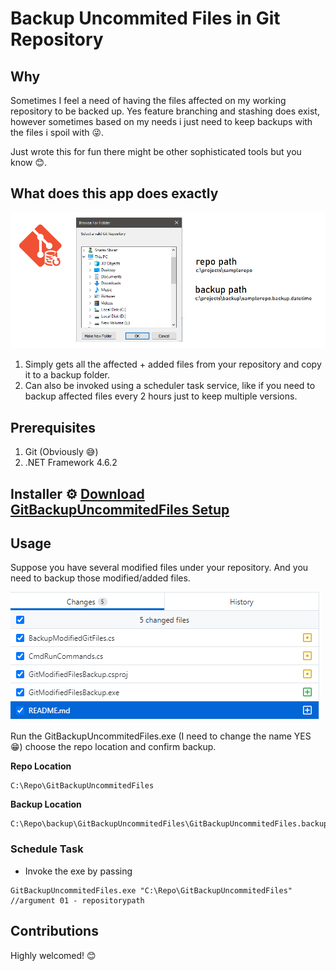 # Backup Uncommited Files in Git Repository

## Why
Sometimes I feel a need of having the files affected on my working repository to be backed up. Yes feature branching and stashing does exist, however sometimes based on my needs i just need to keep backups with the files i spoil with 😜.

Just wrote this for fun there might be other sophisticated tools but you know 😊.

## What does this app does exactly

![](res/2021-04-18-14-35-51.png)

1. Simply gets all the affected + added files from your repository and copy it  to a backup folder.
2. Can also be invoked using a scheduler task service, like if you need to backup affected files every 2 hours just to keep multiple versions.

## Prerequisites

1. Git (Obviously 😅)
2. .NET Framework 4.6.2

## Installer ⚙ [Download GitBackupUncommitedFiles Setup](Setup.GitBackupUncommitedFiles\Release)

## Usage

Suppose you have several modified files under your repository. And you need to backup those modified/added files.

![](res/2021-04-18-04-04-02.png)

Run the GitBackupUncommitedFiles.exe (I need to change the name YES 😁) choose the repo location and confirm backup.

**Repo Location**
```
C:\Repo\GitBackupUncommitedFiles
```

**Backup Location**
```
C:\Repo\backup\GitBackupUncommitedFiles\GitBackupUncommitedFiles.backup.Sunday.18.April.2021.04.28.38
```


### Schedule Task

- Invoke the exe by passing

```
GitBackupUncommitedFiles.exe "C:\Repo\GitBackupUncommitedFiles"
//argument 01 - repositorypath
```


## Contributions
Highly welcomed! 😊


